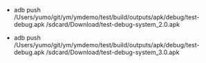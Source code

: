  * adb push /Users/yumo/git/ym/ymdemo/test/build/outputs/apk/debug/test-debug.apk /sdcard/Download/test-debug-system_2.0.apk

*  adb push /Users/yumo/git/ym/ymdemo/test/build/outputs/apk/debug/test-debug.apk /sdcard/Download/test-debug-system_3.0.apk
